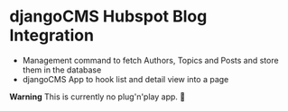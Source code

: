 # djangoCMS Hubspot Blog Integration

- Management command to fetch Authors, Topics and Posts and store them in the database
- djangoCMS App to hook list and detail view into a page

**Warning** This is currently no plug'n'play app. :construction_worker:
